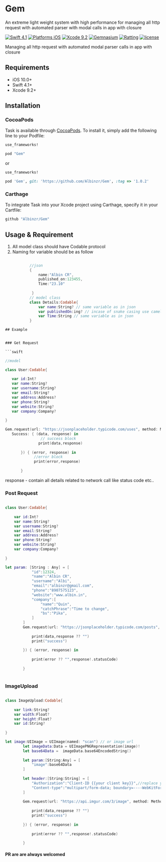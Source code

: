 # Gem
An extreme light weight system with high performance for managing all http request with automated parser with modal calls in app with closure

[![Swift 4.1](https://img.shields.io/badge/Swift-4.1-orange.svg?style=flat)](https://developer.apple.com/swift/)
[![Platforms iOS](https://img.shields.io/badge/Platforms-iOS-lightgray.svg?style=flat)](https://developer.apple.com/swift/)
[![Xcode 9.2](https://img.shields.io/badge/Xcode-9.2-blue.svg?style=flat)](https://developer.apple.com/swift/)
[![Gemnasium](https://img.shields.io/gemnasium/mathiasbynens/he.svg)]()
[![Ratting](https://img.shields.io/amo/rating/dustman.svg)]()
[![license](https://img.shields.io/github/license/mashape/apistatus.svg)]()


Managing all http request with automated modal parser calls in app with closure

## Requirements

* iOS 10.0+
* Swift 4.1+
* Xcode 9.2+

## Installation

### CocoaPods

Task is available through [CocoaPods](http://cocoapods.org). To install
it, simply add the following line to your Podfile:

```ruby
use_frameworks!

pod "Gem"
```

or

```ruby
use_frameworks!

pod 'Gem', git: 'https://github.com/Albinzr/Gem', :tag => '1.0.2'

```

### Carthage

To integrate Task into your Xcode project using Carthage, specify it in your Cartfile:

```ruby
github "Albinzr/Gem"
```

## Usage & Requirement
   1. All model class should have Codable protocol
   2. Naming for variable should be as follow
 ```swift
            
            //json
            {
                name:"Albin CR",
                published_on:123455,
                Time:"23.10"
                
             }
            // model class
            class Details:Codable{
                var name:String? // same variable as in json
                var publishedOn:ing? // incase of snake casing use camel casing of the same name
                var Time:String // same variable as in json
            }

## Example


### Get Request

```swift

//model

class User:Codable{
    
    var id:Int?
    var name:String?
    var username:String?
    var email:String?
    var address:Address?
    var phone:String?
    var website:String?
    var company:Company?
    
}

Gem.request(url: "https://jsonplaceholder.typicode.com/uses", method: Methods.get, model:User.self, 
    Success: { (data, response) in        
                 // success block
                print(data,response)
      
        }) { (error, response) in
              //error block
              print(error,response)
            
        }

```
response - contain all details related to network call like status code etc..


### Post Request

```swift

class User:Codable{
    
    var id:Int?
    var name:String?
    var username:String?
    var email:String?
    var address:Address?
    var phone:String?
    var website:String?
    var company:Company?
    
}

let param: [String : Any] = [
            "id":12324,
            "name":"Albin CR",
            "username":"Albi",
            "email":"albinzr@gmail.com",
            "phone":"8907575123",
            "website":"www.albin.in",
            "company":[
                "name":"Quin",
                "catchPhrase":"Time to change",
                "bs":"Pika",
            ]
        ]
        Gem.request(url: "https://jsonplaceholder.typicode.com/posts", method: Methods.post,parameter:param,header:nil, model:User.self, Success: { (data, response) in
            
            print(data,response ?? "")
            print("success")
            
        }) { (error, response) in
            
            print(error ?? "",response!.statusCode)
            
        }
        
```
### ImageUpload

```swift

class ImageUpload:Codable{
    
    var link:String?
    var width:Float?
    var height:Float?
    var id:String?
    
}

let image:UIImage = UIImage(named: "scan") // or image url 
        let imageData:Data = UIImagePNGRepresentation(image)!
        let base64Data =  imageData.base64EncodedString()
        
        let param:[String:Any] = [
            "image":base64Data
        ]
        
        let header:[String:String] = [
            "Authorization":"Client-ID {{your client key}}",//replace your client key
            "Content-type":"multipart/form-data; boundary=----WebKitFormBoundary7MA4YWxkTrZu0gW'"
        ]
        
        Gem.request(url: "https://api.imgur.com/3/image", method: Methods.post,parameter:param,header:header,    model:ImageUpload.self, Success: { (data, response) in
            
            print(data,response ?? "")
            print("success")
            
        }) { (error, response) in
            
            print(error ?? "",response!.statusCode)
            
        }

```
#### PR are are always welcomed
